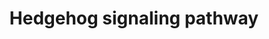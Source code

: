 ---
annotations:
- type: Pathway Ontology
  value: Hedgehog signaling pathway
authors:
- MaintBot
- AlexanderPico
- Christine Chichester
- Eweitz
description: 'The Hedgehog proteins are a family of secreted ligands that include
  sonic hedgehog, Indian hedgehog and desert hedgehog in humans. Binding of Hedgehog
  ligands to their receptors, Patched 1 and 2, prevents inhibition of a 7 transmembrane
  receptor called Smoothened. This leads to activation of GLI family of transcription
  factors (GLI1-3). Signaling through the Hedgehog pathway is essential for development
  of many tissues and organs. This pathway is highly conserved among metazoans. Aberrant
  activation of this pathway has been associated with a number of human malignancies
  including carcinoma of lung, esophagus, pancreas and prostate.  Source: NetPath
  http://www.netpath.org/pathways?path_id=NetPath_10'
last-edited: 2021-05-21
organisms:
- Pan troglodytes
redirect_from:
- /index.php/Pathway:WP905
- /instance/WP905
schema-jsonld:
- '@context': https://schema.org/
  '@id': https://wikipathways.github.io/pathways/WP905.html
  '@type': Dataset
  creator:
    '@type': Organization
    name: WikiPathways
  description: 'The Hedgehog proteins are a family of secreted ligands that include
    sonic hedgehog, Indian hedgehog and desert hedgehog in humans. Binding of Hedgehog
    ligands to their receptors, Patched 1 and 2, prevents inhibition of a 7 transmembrane
    receptor called Smoothened. This leads to activation of GLI family of transcription
    factors (GLI1-3). Signaling through the Hedgehog pathway is essential for development
    of many tissues and organs. This pathway is highly conserved among metazoans.
    Aberrant activation of this pathway has been associated with a number of human
    malignancies including carcinoma of lung, esophagus, pancreas and prostate.  Source:
    NetPath http://www.netpath.org/pathways?path_id=NetPath_10'
  keywords:
  - GLI3
  - SMO
  - IHH
  - GAS1
  - GLI2
  - RAB23
  - STK36
  - CDC2
  - SAP18
  - CREBBP
  - SUFU
  - CCNB1
  - IGF2
  - PTCH
  - SKI
  - SIN3A
  - DHH
  - GLI1
  - PTCH2
  - DYRK1A
  - HHIP
  - SHH
  license: CC0
  name: Hedgehog signaling pathway
seo: CreativeWork
title: Hedgehog signaling pathway
wpid: WP905
---